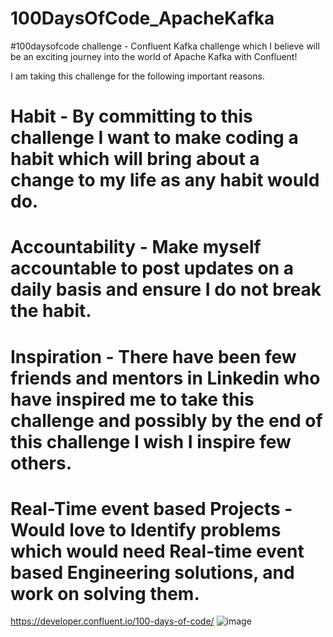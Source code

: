 # 100DaysOfCode_ApacheKafka
#100daysofcode challenge - Confluent Kafka challenge which I believe  will be an exciting journey into the world of Apache Kafka with Confluent!

I am taking this challenge for the following important reasons.

# Habit - By committing to this challenge I want to make coding a habit which will bring about a change to my life as any habit would do.
# Accountability - Make myself accountable to post updates on a daily basis and ensure I do not break the habit.
# Inspiration - There have been few friends and mentors in Linkedin who have inspired me to take this challenge and possibly by the end of this challenge I wish I inspire few others.
# Real-Time event based Projects - Would love to Identify problems which would need Real-time event based  Engineering solutions, and work on solving them.

https://developer.confluent.io/100-days-of-code/
![image](https://user-images.githubusercontent.com/39640906/170848565-1855f09a-7307-4308-af81-bf56101ac1c9.png)

